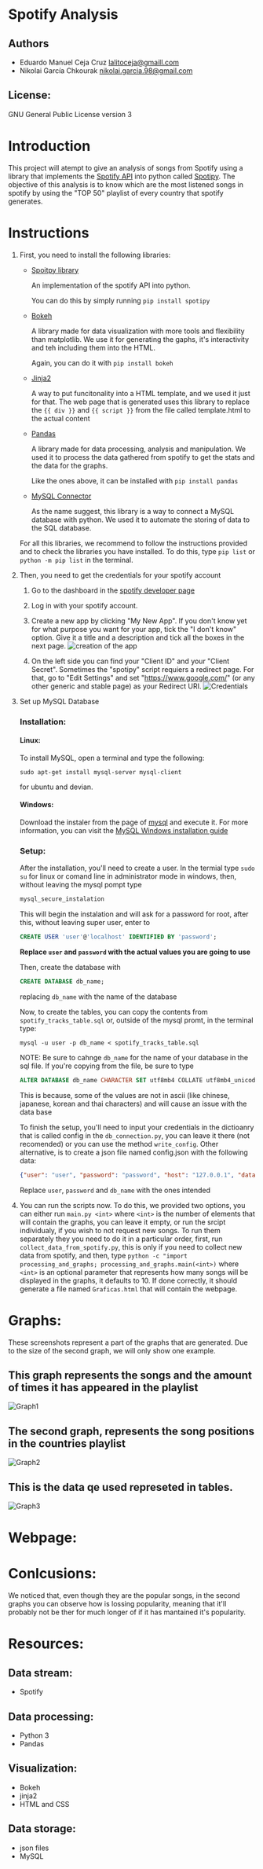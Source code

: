 # Spotify Analysis

## Authors
- Eduardo Manuel Ceja Cruz lalitoceja@gmaill.com
- Nikolai García Chkourak nikolai.garcia.98@gmail.com

## License:
GNU General Public License version 3


# Introduction

This project will atempt to give an analysis of songs from Spotify using a  library that implements the [Spotify API](https://developer.spotify.com/documentation/web-api/) into python called [Spotipy](https://github.com/plamere/spotipy). The objective of this analysis is to know which are the most listened songs in spotify by using the "TOP 50" playlist of every country that spotify generates.


# Instructions
1. First, you need to install the following libraries:
    * [Spoitpy library](https://github.com/plamere/spotipy)

        An implementation of the spotify API into python.

        You can do this by simply running `pip install spotipy`

    * [Bokeh](https://docs.bokeh.org/en/latest/docs/installation.html)
        
        A library made for data visualization with more tools and flexibility than matplotlib. We use it for generating the gaphs, it's interactivity and teh including them into the HTML.

        Again, you can do it with `pip install bokeh`

    * [Jinja2](https://pypi.org/project/Jinja2/)

        A way to put funcitonality into a HTML template, and we used it just for that. The web page that is generated uses this library to replace the `{{ div }}` and `{{ script }}` from the file called template.html to the actual content

    * [Pandas](https://pandas.pydata.org/pandas-docs/stable/getting_started/install.html)

        A library made for data processing, analysis and manipulation. We used it to process the data gathered from spotify to get the stats and the data for the graphs.

        Like the ones above, it can be installed with `pip install pandas`

    * [MySQL Connector](https://dev.mysql.com/doc/connector-python/en/connector-python-installation.html)

        As the name suggest, this library is a way to connect a MySQL database with python. We used it to automate the storing of data to the SQL database.

    For all this libraries, we recommend to follow the instructions provided and to check the libraries you have installed. To do this, type  `pip list` or `python -m pip list` in the terminal.

2. Then, you need to get the credentials for your spotify account

    1. Go to the dashboard in the [spotify developer page](https://developer.spotify.com/dashboard/)

    2. Log in with your spotify account.

    3. Create a new app by clicking "My New App". If you don't know yet for what purpose you want for your app, tick the "I don't know" option. Give it a title and a description and tick all the boxes in the next page.
    ![creation of the app](resources/App%20creation.png)

    4. On the left side you can find your "Client ID" and your "Client Secret". Sometimes the "spotipy" script requiers a redirect page. For that, go to "Edit Settings" and set "https://www.google.com/" (or any other generic and stable page) as your Redirect URI.
    ![Credentials](resources/Credentials.png)


3. Set up MySQL Database
    ### Installation:
    #### Linux:
    
    To install MySQL, open a terminal and type the following:
    ```
    sudo apt-get install mysql-server mysql-client
    ``` 
    for ubuntu and devian.

    #### Windows:

    Download the instaler from the page of [mysql](https://dev.mysql.com/downloads/installer/) and execute it. For more information, you can visit the [MySQL Windows installation guide](https://dev.mysql.com/doc/refman/8.0/en/windows-installation.html)

    ### Setup:

    After the installation, you'll need to create a user. In the termial type `sudo su` for linux or comand line in administrator mode in windows, then, without leaving the mysql pompt type

    ```bash
    mysql_secure_instalation
    ```

    This will begin the instalation and will ask for a password for root, after this, without leaving super user, enter to 
    
    ```sql
    CREATE USER 'user'@'localhost' IDENTIFIED BY 'password';
    ```
    **Replace `user` and `password` with the actual values you are going to use**

    Then, create the database with 
    ```sql
    CREATE DATABASE db_name;
    ```
    replacing `db_name` with the name of the database

    Now, to create the tables, you can copy the contents from `spotify_tracks_table.sql` or, outside of the mysql promt, in the terminal type: 
    
   ```
   mysql -u user -p db_name < spotify_tracks_table.sql
   ```

    NOTE: Be sure to cahnge `db_name` for the name of your database in the sql file. If you're copying from the file, be sure to type 
    ```sql
    ALTER DATABASE db_name CHARACTER SET utf8mb4 COLLATE utf8mb4_unicode_ci; 
    ```
    This is because, some of the values are not in ascii (like chinese, japanese, korean and thai characters) and will cause an issue with the data base

    To finish the setup, you'll need to input your credentials in the dictioanry that is called config in the  `db_connection.py`, you can leave it there (not recomended) or you can use the method `write_config`. Other alternative, is to create a json file named config.json with the following data:
    ```json
    {"user": "user", "password": "password", "host": "127.0.0.1", "database": "db_name", "raise_on_warnings": True}
    ```
    Replace `user`, `password` and `db_name` with the ones intended
    
4. You can run the scripts now. To do this, we provided two options, you can either run `main.py <int>` where `<int>` is the number of elements that will contain the graphs, you can leave it empty,  or run the srcipt individualy, if you wish to not request new songs. To run them separately they you need to do it in a particular order, first, run `collect_data_from_spotify.py`, this is only if you need to collect new data from spotify, and then, type `python -c "import processing_and_graphs; processing_and_graphs.main(<int>)` where `<int>` is an optional parameter that represents how many songs will be displayed in the graphs, it defaults to 10.  If done correctly, it should generate a file named `Graficas.html` that will contain the webpage.

# Graphs:

These screenshots represent a part of the graphs that are generated. Due to the size of the second graph, we will only show one example.

## This graph represents the songs and the amount of times it has appeared in the playlist 
![Graph1](resources/Grafica1.png)

## The second graph, represents the song positions in the countries playlist
![Graph2](resources/Grafica2.png)

## This is the data qe used represeted in tables.
![Graph3](resources/Grafica3.png)

# Webpage:



# Conlcusions:

We noticed that, even though they are the popular songs, in the second graphs you can observe how is lossing popularity, meaning that it'll probably not be ther for much longer of if it has mantained it's popularity.

# Resources:
## Data stream:
- Spotify
## Data processing:
- Python 3 
- Pandas

## Visualization:
- Bokeh
- jinja2
- HTML and CSS
## Data storage:
- json files
- MySQL
